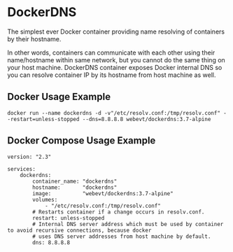 DockerDNS
=========

The simplest ever Docker container providing name resolving of containers by their hostname.

In other words, containers can communicate with each other using their name/hostname within same network, but you cannot
do the same thing on your host machine. DockerDNS container exposes Docker internal DNS so you can resolve container IP
by its hostname from host machine as well.

Docker Usage Example
--------------------

```
docker run --name dockerdns -d -v"/etc/resolv.conf:/tmp/resolv.conf" --restart=unless-stopped --dns=8.8.8.8 webevt/dockerdns:3.7-alpine
```

Docker Compose Usage Example
----------------------------

```
version: "2.3"

services:
    dockerdns:
        container_name: "dockerdns"
        hostname:       "dockerdns"
        image:          "webevt/dockerdns:3.7-alpine"
        volumes:
            - "/etc/resolv.conf:/tmp/resolv.conf"
        # Restarts container if a change occurs in resolv.conf.
        restart: unless-stopped
        # Internal DNS server address which must be used by container to avoid recursive connections, because docker
        # uses DNS server addresses from host machine by default.
        dns: 8.8.8.8
```
